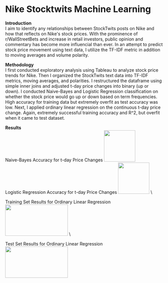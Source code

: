 # Nike Stocktwits Machine Learning
**Introduction**\
I aim to identify any relationships between StockTwits posts on Nike and how that reflects on Nike's stock prices.
With the prominence of r/WallStreetBets and increase in retail investors, public opinion and commentary has become more influencial than ever.
In an attempt to predict stock price movement using text data, I utilize the TF-IDF metric in addition to moving averages and volume polarity.

**Methodology**\
I first conducted exploratory analysis using Tableau to analyze stock price trends for Nike.
Then I organized the StockTwits text data into TF-IDF metrics, moving averages, and polarities.
I restructured the dataframe using simple inner joins and adjusted t-day price changes into binary (up or down).
I conducted Naive-Bayes and Logistic Regression classification on whether the stock price would go up or down based on term frequencies.
High accuracy for training data but extremely overfit as test accuracy was low.
Next, I applied ordinary linear regression on the continuous t-day price change. Again, extremely successful training accuracy and R^2,
but overfit when it came to test dataset.

**Results**\
Naive-Bayes Accuracy for t-day Price Changes
<img src="https://user-images.githubusercontent.com/31304876/121604047-b1651500-c9fe-11eb-89df-58786a24fe1b.png" width="100" height="100">
\
Logistic Regression Accuracy for t-day Price Changes
<img src="https://user-images.githubusercontent.com/31304876/121604399-4d8f1c00-c9ff-11eb-90d5-a19c40ec5c4f.png" width="100" height="100">
\

Training Set Results for Ordinary Linear Regression
<img src="https://user-images.githubusercontent.com/31304876/121604320-27697c00-c9ff-11eb-9b51-0499701c2388.png" width="200" height="100">
\

Test Set Results for Ordinary Linear Regression
<img src="https://user-images.githubusercontent.com/31304876/121604348-351f0180-c9ff-11eb-8976-7e8199b83001.png" width="200" height="100">

